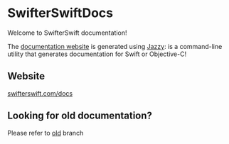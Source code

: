 # SwifterSwiftDocs

Welcome to SwifterSwift documentation!

The [documentation website](http://swifterswift.com/docs) is generated using [Jazzy](https://github.com/realm/jazzy): is a command-line utility that generates documentation for Swift or Objective-C!


## Website

[swifterswift.com/docs](http://swifterswift.com/docs)


## Looking for old documentation?

Please refer to [old](https://github.com/SwifterSwift/SwifterSwiftDocs/tree/old) branch
